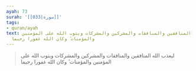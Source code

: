 ```yaml
---
ayah: 73
surah: '[[033|سورة]]'
tags:
- quran/ayah
text: ليعذب الله المنافقين والمنافقات والمشركين والمشركات ويتوب الله على المؤمنين
  والمؤمنات ۗ وكان الله غفورا رحيما
---
```

> ليعذب الله المنافقين والمنافقات والمشركين والمشركات ويتوب الله على المؤمنين والمؤمنات ۗ وكان الله غفورا رحيما
